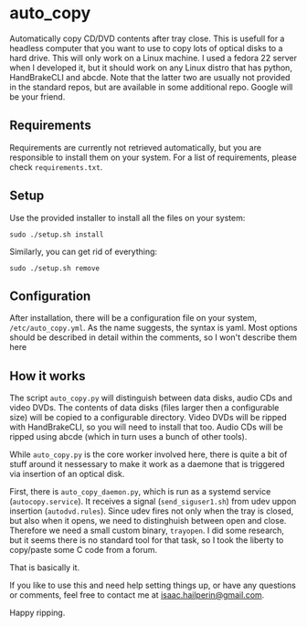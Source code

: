 # auto_copy
Automatically copy CD/DVD contents after tray close. This is usefull for a headless
computer that you want to use to copy lots of optical disks to a hard drive.
This will only work on a Linux machine. I used a fedora 22 server when I developed it, but it
should work on any Linux distro that has python, HandBrakeCLI and abcde. Note that the latter
two are 
usually not provided in the standard repos, but are available in some additional repo. Google
will be your friend.

## Requirements
Requirements are currently not retrieved automatically, but you are responsible to install
them on your system. For a list of requirements, please check `requirements.txt`.

## Setup
Use the provided installer to install all the files on your system:

    sudo ./setup.sh install

Similarly, you can get rid of everything:

    sudo ./setup.sh remove

## Configuration
After installation, there will be a configuration file on your system, `/etc/auto_copy.yml`. 
As the name suggests, the syntax is yaml. Most options should be described in detail 
within the comments, so I won't describe them here

## How it works
The script `auto_copy.py` will distinguish between data disks, audio CDs and video DVDs.
The contents of data disks (files larger then a configurable size) will be
copied to a configurable directory.
Video DVDs will be ripped with HandBrakeCLI, so you will need to install
that too.
Audio CDs will be ripped using abcde (which in turn uses a bunch of other tools).

While `auto_copy.py` is the core worker involved here, there is quite a bit of stuff around
it nessessary to make it work as a daemone that is triggered via insertion of an optical disk.

First, there is `auto_copy_daemon.py`, which is run as a systemd service (`autocopy.service`).
It receives a signal (`send_siguser1.sh`) from udev uppon insertion (`autodvd.rules`). Since udev fires not only
when the tray is closed, but also when it opens, we need to distinghuish between open and close.
Therefore we need a small custom binary, `trayopen`. I did some research, but it seems there is
no standard tool for that task, so I took the liberty to copy/paste some C code from a forum.

That is basically it.

If you like to use this and need help setting things up, or have any questions or comments, feel free to 
contact me at isaac.hailperin@gmail.com.

Happy ripping.

